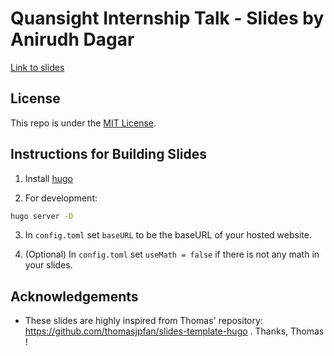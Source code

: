 # Quansight Internship Talk -  Slides by Anirudh Dagar

[Link to slides](https://anirudhdagar.github.io/qs-intern-talk)

## License

This repo is under the [MIT License](LICENSE).


## Instructions for Building Slides

1. Install [hugo](https://gohugo.io/getting-started/installing/)

2. For development:

```bash
hugo server -D
```

3. In `config.toml` set `baseURL` to be the baseURL of your hosted website.

4. (Optional) In `config.toml` set `useMath = false` if there is not any math in your
slides.

## Acknowledgements

- These slides are highly inspired from Thomas' repository: https://github.com/thomasjpfan/slides-template-hugo . Thanks, Thomas !